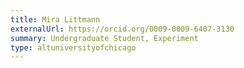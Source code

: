 ```yaml
---
title: Mira Littmann
externalUrl: https://orcid.org/0009-0009-6407-3130
summary: Undergraduate Student, Experiment
type: altuniversityofchicago
---
```

